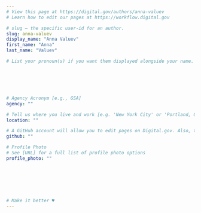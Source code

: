 ```yaml
---
# View this page at https://digital.gov/authors/anna-valuev
# Learn how to edit our pages at https://workflow.digital.gov

# slug — the specific user-id for an author.
slug: anna-valuev
display_name: "Anna Valuev"
first_name: "Anna"
last_name: "Valuev"

# List your pronoun(s) if you want them displayed alongside your name. If blank, we'll use just your name. Learn more http://mypronouns.org






# Agency Acronym [e.g., GSA]
agency: ""

# Tell us where you live and work [e.g. 'New York City' or 'Portland, OR']
location: ""

# A GitHub account will allow you to edit pages on Digital.gov. Also, the image used in your GitHub account can be used to populate your digital.gov profile photo. Learn more about getting a Github account at [URL]
github: ""

# Profile Photo
# See [URL] for a full list of profile photo options
profile_photo: ""







# Make it better ♥
---
```


